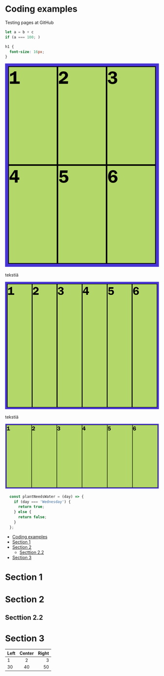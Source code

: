 # Coding examples
Testing pages at GitHub
```javascript
let a = b + c
if (a === 100; )

```

```css
h1 {
  font-size: 16px;
}
```
![Image of Yaktocat](/images/css-grid-autofit-1.png)

tekstiä


![Image of Yaktocat](images/css-grid-autofit-2.png)

tekstiä

![Image of Yaktocat](images/css-grid-autofit-3.png)


```javascript
  const plantNeedsWater = (day) => {
    if (day === 'Wednesday') {
      return true;
    } else {
      return false; 
    }
  };
```
- [Coding examples](#coding-examples)
- [Section 1](#section-1)
- [Section 2](#section-2)
  - [Secttion 2.2](#secttion-22)
- [Section 3](#section-3)

# Section 1

# Section 2

## Secttion 2.2

# Section 3

| Left | Center | Right |
| :--- | :----: | ----: |
| 1    |   2    |     3 |
| 30   |   40   |    50 |
